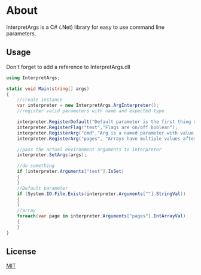 # About

InterpretArgs is a C# (.Net) library for easy to use command line parameters.

## Usage

Don't forget to add a reference to InterpretArgs.dll
```c#
using InterpretArgs;

static void Main(string[] args)
{
    //create instance
    var interpreter = new InterpretArgs.ArgInterpreter();
    //register valid parameters with name and expected type

    interpreter.RegisterDefault("Default parameter is the first thing after the exe, like a filename", ArgInterpreter.ValueTypeEnum.String);
    interpreter.RegisterFlag("test","Flags are on/off boolean");
    interpreter.RegisterArg("cmd","Arg is a named parameter with value behind like -cmd CUT", "Description for help", false, ArgInterpreter.ValueTypeEnum.String, false);
    interpreter.RegisterArg("pages", "Arrays have multiple values after the parameter like -pages 1 2 3", "Description", true, ArgInterpreter.ValueTypeEnum.Number, true);

    //pass the actual environment arguments to interpreter
    interpreter.SetArgs(args);

    //do something
    if (interpreter.Arguments["test"].IsSet)
    {
    }
    //Default parameter
    if (System.IO.File.Exists(interpreter.Arguments[""].StringVal))
    {
    }
    //array
    foreach(var page in interpreter.Arguments["pages"].IntArrayVal) 
    { 
    }
}
```

## License
[MIT](https://choosealicense.com/licenses/mit/)